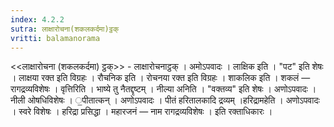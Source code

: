 ```yaml
---
index: 4.2.2
sutra: लाक्षारोचना(शकलकर्दमा)ट्ठक्
vritti: balamanorama
---
```


<<लाक्षारोचना (शकलकर्दमा) ट्ठक्>> - लाक्षारोचनाट्ठक् । अमोऽपवादः । लाक्षिक इति । "पट" इति शेषः । लाक्षया रक्त इति विग्रहः । रौचनिक इति । रोचनया रक्त इति विग्रहः । शाकलिक इति । शकलं — रागद्रव्यविशेषः । वृत्तिरिति । भाष्ये तु नैतद्दृष्टम् । नील्या अनिति । "वक्तव्य" इति शेषः । अणोऽपवादः । नीली ओषधिविशेषः । ॒पीतात्कन् । अणोऽपवादः । पीतं हरितालकादि द्रव्यम् ।हरिद्रामहेति । अणोऽपवादः । स्वरे विशेषः । हरिद्रा प्रसिद्धा । महारजनं — नाम रागद्रव्यविशेषः । इति रक्ताधिकारः । 
